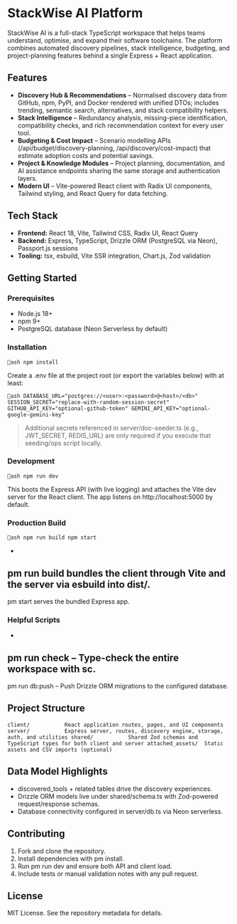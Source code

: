 # StackWise AI Platform

StackWise AI is a full-stack TypeScript workspace that helps teams understand, optimise, and expand their software toolchains. The platform combines automated discovery pipelines, stack intelligence, budgeting, and project-planning features behind a single Express + React application.

## Features

- **Discovery Hub & Recommendations** – Normalised discovery data from GitHub, npm, PyPI, and Docker rendered with unified DTOs; includes trending, semantic search, alternatives, and stack compatibility helpers.
- **Stack Intelligence** – Redundancy analysis, missing-piece identification, compatibility checks, and rich recommendation context for every user tool.
- **Budgeting & Cost Impact** – Scenario modelling APIs (/api/budget/discovery-planning, /api/discovery/cost-impact) that estimate adoption costs and potential savings.
- **Project & Knowledge Modules** – Project planning, documentation, and AI assistance endpoints sharing the same storage and authentication layers.
- **Modern UI** – Vite-powered React client with Radix UI components, Tailwind styling, and React Query for data fetching.

## Tech Stack

- **Frontend:** React 18, Vite, Tailwind CSS, Radix UI, React Query
- **Backend:** Express, TypeScript, Drizzle ORM (PostgreSQL via Neon), Passport.js sessions
- **Tooling:** tsx, esbuild, Vite SSR integration, Chart.js, Zod validation

## Getting Started

### Prerequisites

- Node.js 18+
- npm 9+
- PostgreSQL database (Neon Serverless by default)

### Installation

`ash
npm install
`

Create a .env file at the project root (or export the variables below) with at least:

`ash
DATABASE_URL="postgres://<user>:<password>@<host>/<db>"
SESSION_SECRET="replace-with-random-session-secret"
GITHUB_API_KEY="optional-github-token"
GEMINI_API_KEY="optional-google-gemini-key"
`

> Additional secrets referenced in server/doc-seeder.ts (e.g., JWT_SECRET, REDIS_URL) are only required if you execute that seeding/ops script locally.

### Development

`ash
npm run dev
`

This boots the Express API (with live logging) and attaches the Vite dev server for the React client. The app listens on http://localhost:5000 by default.

### Production Build

`ash
npm run build
npm start
`

- 
pm run build bundles the client through Vite and the server via esbuild into dist/.
- 
pm start serves the bundled Express app.

### Helpful Scripts

- 
pm run check – Type-check the entire workspace with 	sc.
- 
pm run db:push – Push Drizzle ORM migrations to the configured database.

## Project Structure

`
client/           React application routes, pages, and UI components
server/           Express server, routes, discovery engine, storage, auth, and utilities
shared/           Shared Zod schemas and TypeScript types for both client and server
attached_assets/  Static assets and CSV imports (optional)
`

## Data Model Highlights

- discovered_tools + related tables drive the discovery experiences.
- Drizzle ORM models live under shared/schema.ts with Zod-powered request/response schemas.
- Database connectivity configured in server/db.ts via Neon serverless.

## Contributing

1. Fork and clone the repository.
2. Install dependencies with 
pm install.
3. Run 
pm run dev and ensure both API and client load.
4. Include tests or manual validation notes with any pull request.

## License

MIT License. See the repository metadata for details.
